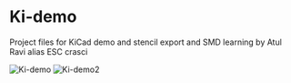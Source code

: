 # Ki-demo
Project files for KiCad demo and stencil export and SMD learning by Atul Ravi alias ESC crasci

![Ki-demo](https://github.com/user-attachments/assets/91b177db-5d84-4e91-b7c8-4496d6f5f49c)
![Ki-demo2](https://github.com/user-attachments/assets/97fb9778-3bdd-4d60-8829-d06d2ed6d139)

